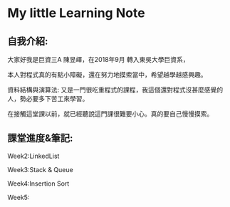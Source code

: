 # My little Learning Note

## 自我介紹:

大家好我是巨資三A 陳昱嶧，在2018年9月 轉入東吳大學巨資系，

本人對程式真的有點小障礙，還在努力地摸索當中，希望越學越感興趣。

資料結構與演算法: 又是一門很吃重程式的課程，我這個還對程式沒甚麼感覺的人，勢必要多下苦工來學習。

在接觸這堂課以前，就已經聽說這門課很難要小心。真的要自己慢慢摸索。

## 課堂進度&筆記:

Week2:LinkedList

Week3:Stack & Queue

Week4:Insertion Sort

Week5:



